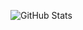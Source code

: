 ![GitHub Stats](https://github-readme-stats.vercel.app/api?username=uqnquvwfkq&showicons=true&include_all_commits&theme=gruvbox)
